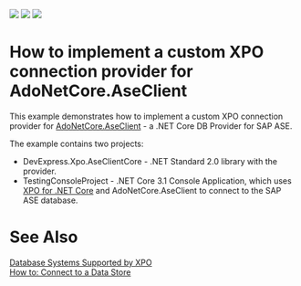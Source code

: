 <!-- default badges list -->
![](https://img.shields.io/endpoint?url=https://codecentral.devexpress.com/api/v1/VersionRange/134371792/19.2.7%2B)
[![](https://img.shields.io/badge/Open_in_DevExpress_Support_Center-FF7200?style=flat-square&logo=DevExpress&logoColor=white)](https://supportcenter.devexpress.com/ticket/details/T830590)
[![](https://img.shields.io/badge/📖_How_to_use_DevExpress_Examples-e9f6fc?style=flat-square)](https://docs.devexpress.com/GeneralInformation/403183)
<!-- default badges end -->
# How to implement a custom XPO connection provider for AdoNetCore.AseClient

This example demonstrates how to implement a custom XPO connection provider for [AdoNetCore.AseClient](https://github.com/DataAction/AdoNetCore.AseClient) - a .NET Core DB Provider for SAP ASE.

The example contains two projects:
* DevExpress.Xpo.AseClientCore - .NET Standard 2.0 library with the provider.
* TestingConsoleProject - .NET Core 3.1 Console Application, which uses [XPO for .NET Core](https://www.devexpress.com/Products/NET/ORM/) and AdoNetCore.AseClient to connect to the SAP ASE database.

# See Also
[Database Systems Supported by XPO](https://documentation.devexpress.com/CoreLibraries/2114/DevExpress-ORM-Tool/Fundamentals/Database-Systems-Supported-by-XPO)<br>
[How to: Connect to a Data Store](https://documentation.devexpress.com/CoreLibraries/2123/DevExpress-ORM-Tool/Concepts/How-to-Connect-to-a-Data-Store)
